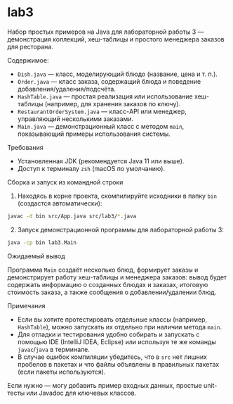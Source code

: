 # lab3

Набор простых примеров на Java для лабораторной работы 3 — демонстрация коллекций, хеш-таблицы и простого менеджера заказов для ресторана.

Содержимое:

- `Dish.java` — класс, моделирующий блюдо (название, цена и т. п.).
- `Order.java` — класс заказа, содержащий блюда и поведение добавления/удаления/подсчёта.
- `HashTable.java` — простая реализация или использование хеш-таблицы (например, для хранения заказов по ключу).
- `RestaurantOrderSystem.java` — класс-API или менеджер, управляющий несколькими заказами.
- `Main.java` — демонстрационный класс с методом `main`, показывающий примеры использования системы.

Требования

- Установленная JDK (рекомендуется Java 11 или выше).
- Доступ к терминалу `zsh` (macOS по умолчанию).

Сборка и запуск из командной строки

1. Находясь в корне проекта, скомпилируйте исходники в папку `bin` (создастся автоматически):

```zsh
javac -d bin src/App.java src/lab3/*.java
```

2. Запуск демонстрационной программы для лабораторной работы 3:

```zsh
java -cp bin lab3.Main
```

Ожидаемый вывод

Программа `Main` создаёт несколько блюд, формирует заказы и демонстрирует работу хеш-таблицы и менеджера заказов: вывод будет содержать информацию о созданных блюдах и заказах, итоговую стоимость заказа, а также сообщения о добавлении/удалении блюд.

Примечания

- Если вы хотите протестировать отдельные классы (например, `HashTable`), можно запускать их отдельно при наличии метода `main`.
- Для отладки и тестирования удобно собирать и запускать с помощью IDE (IntelliJ IDEA, Eclipse) или используя те же команды `javac`/`java` в терминале.
- В случае ошибок компиляции убедитесь, что в `src` нет лишних пробелов в пакетах и что файлы объявлены в правильных пакетах (если пакеты используются).

Если нужно — могу добавить пример входных данных, простые unit-тесты или Javadoc для ключевых классов.